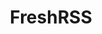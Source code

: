 ---
codehost: https://github.com/https://github.com/FreshRSS/FreshRSS
logohandle: freshrss
sort: freshrss
title: FreshRSS
twitter: https://x.com/FreshRSS
website: https://freshrss.org/
---